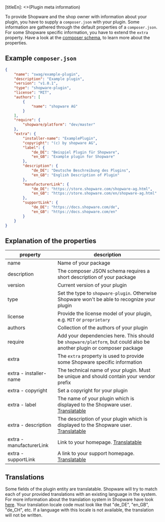[titleEn]: <>(Plugin meta information)

To provide Shopware and the shop owner with information about your plugin, you have to supply a `composer.json` with your plugin.
Some information are gathered through the default properties of a `composer.json`.
For some Shopware specific information, you have to extend the `extra` property.
Have a look at the [composer schema](https://getcomposer.org/doc/04-schema.md), to learn more about the properties.

## Example `composer.json`

```json
{
    "name": "swag/example-plugin",
    "description": "Example plugin",
    "version": "v1.0.1",
    "type": "shopware-plugin",
    "license": "MIT",
    "authors": [
        {
            "name": "shopware AG"
        }
    ],
    "require": {
        "shopware/platform": "dev/master"
    },
    "extra": {
        "installer-name": "ExamplePlugin",
        "copyright": "(c) by shopware AG",
        "label": {
            "de_DE": "Beispiel Plugin für Shopware",
            "en_GB": "Example plugin for Shopware"
        },
        "description": {
            "de_DE": "Deutsche Beschreibung des Plugins",
            "en_GB": "English Description of Plugin"
        },
        "manufacturerLink": {
            "de_DE": "https://store.shopware.com/shopware-ag.html",
            "en_GB": "https://store.shopware.com/en/shopware-ag.html"
        },
        "supportLink": {
            "de_DE": "https://docs.shopware.com/de",
            "en_GB": "https://docs.shopware.com/en"
        }
    }
}
```

## Explanation of the properties

|         property         |                                                         description                                                  |
|--------------------------|----------------------------------------------------------------------------------------------------------------------|
| name                     | Name of your package                                                                                                 |
| description              | The composer JSON schema requires a short description of your package                                                |
| version                  | Current version of your plugin                                                                                       |
| type                     | Set the type to `shopware-plugin`. Otherwise Shopware won't be able to recognize your plugin                         |
| license                  | Provide the license model of your plugin, e.g. `MIT` or `proprietary`                                                |
| authors                  | Collection of the authors of your plugin                                                                             |
| require                  | Add your dependencies here. This should be `shopware/platform`, but could also be another plugin or composer package |
| extra                    | The `extra` property is used to provide some Shopware specific information                                           |
| extra - installer-name   | The technical name of your plugin. Must be unique and should contain your vendor prefix                              |
| extra - copyright        | Set a copyright for your plugin                                                                                      |
| extra - label            | The name of your plugin which is displayed to the Shopware user. [Translatable](#translations)                       |
| extra - description      | The description of your plugin which is displayed to the Shopware user. [Translatable](#translations)                |
| extra - manufacturerLink | Link to your homepage. [Translatable](#translations)                                                                 |
| extra - supportLink      | A link to your support homepage. [Translatable](#translations)                                                       |

## Translations

Some fields of the plugin entity are translatable.
Shopware will try to match each of your provided translations with an existing language in the system.
For more information about the translation system in Shopware have look [here](../20-data-abstraction-layer/9-translations.md).
Your translation locale code must look like that "de_DE", "en_GB", "de_CH", etc.
If a language with this locale is not available, the translation will not be written.
